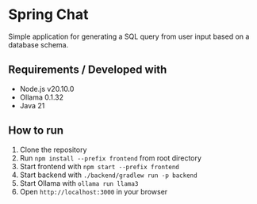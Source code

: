 # Spring Chat
Simple application for generating a SQL query from user input based on a database schema.

## Requirements / Developed with
- Node.js v20.10.0
- Ollama 0.1.32
- Java 21

## How to run
1. Clone the repository
1. Run `npm install --prefix frontend` from root directory 
1. Start frontend with `npm start --prefix frontend`
1. Start backend with `./backend/gradlew run -p backend`
1. Start Ollama with `ollama run llama3`
1. Open `http://localhost:3000` in your browser